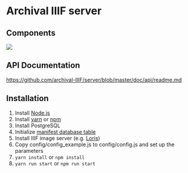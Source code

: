 # Archival IIIF server

## Components

![](https://github.com/archival-IIIF/server/blob/master/doc/components/components.png)

## API Documentation

https://github.com/archival-IIIF/server/blob/master/doc/api/readme.md

## Installation

1. Install [Node.js](https://nodejs.org/en/https://nodejs.org/en/)
1. Install [yarn](https://yarnpkg.com) or [npm](https://www.npmjs.com/)
1. Install PostgreSQL
1. Initialize [manifest database table](https://github.com/archival-IIIF/server/blob/master/doc/database/create.sql) 
1. Install IIIF image server (e.g. [Loris](https://github.com/loris-imageserver/loris))
1. Copy config/config_example.js to config/config.js and set up the parameters
1. ```yarn install``` or ```npm install```
1. ```yarn run start``` or  ```npm run start```
